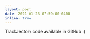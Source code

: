 ```yaml
---
layout: post
date: 2021-01-23 07:59:00-0400
inline: true
---
```


TrackJectory code available in GitHub :)